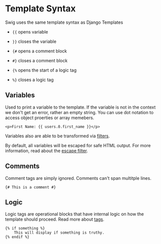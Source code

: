 # Template Syntax

Swig uses the same template syntax as Django Templates

* `{{` opens variable
* `}}` closes the variable

* `{#` opens a comment block
* `#}` closes a comment block

* `{%` opens the start of a logic tag
* `%}` closes a logic tag

## Variables

Used to print a variable to the template. If the variable is not in the context we don't get an error, rather an empty string. You can use dot notation to access object proerties or array memebers.

    <p>First Name: {{ users.0.first_name }}</p>

Variables also are able to be transformed via [filters](filters.md).

By default, all variables will be escaped for safe HTML output. For more information, read about the [escape filter](filters.md#escape).

## Comments

Comment tags are simply ignored. Comments can't span multitple lines.

    {# This is a comment #}

## Logic

Logic tags are operational blocks that have internal logic on how the template should proceed. Read more about [tags](tags.md).

    {% if something %}
        This will display if something is truthy.
    {% endif %}

